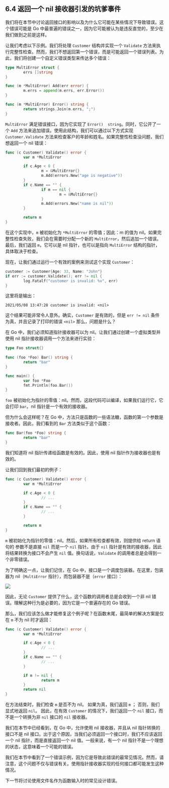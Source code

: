 ## 6.4 返回一个 nil 接收器引发的坑爹事件

我们将在本节中讨论返回接口的影响以及为什么它可能在某些情况下导致错误。这个错误可能是 Go 中最普遍的错误之一，因为它可能被认为是违反直觉的，至少在我们做到之前是这样。

让我们考虑以下示例。我们将处理 `Customer` 结构并实现一个 `Validate` 方法来执行完整性检查。然而，我们不想返回第一个错误，而是可能返回一个错误列表。为此，我们将创建一个自定义错误类型来传达多个错误：

```go
type MultiError struct {
        errs []string
}

func (m *MultiError) Add(err error) {
        m.errs = append(m.errs, err.Error())
}

func (m *MultiError) Error() string {
        return strings.Join(m.errs, ";")
}
```

`MultiError` 满足错误接口，因为它实现了 `Error()  string`。同时，它公开了一个 `Add` 方法来追加错误。使用此结构，我们可以通过以下方式实现 `Customer.Validate` 方法来检查客户的年龄和姓名。如果完整性检查没问题，我们想返回一个 nil 错误：

```go
func (c Customer) Validate() error {
        var m *MultiError

        if c.Age < 0 {
                m = &MultiError{}
                m.Add(errors.New("age is negative"))
        }
        if c.Name == "" {
                if m == nil {
                        m = &MultiError{}
                }
                m.Add(errors.New("name is nil"))
        }

        return m
}
```

在这个实现中，`m` 被初始化为 `*MultiError` 的零值；因此：m 的值为 nil。如果完整性检查失败，我们会在需要时分配一个新的 `MultiError`，然后追加一个错误。最后，我们返回 `m`，它可以是 nil 指针，也可以是指向 `MultiError` 结构的指针，具体取决于检查。

现在，让我们通过运行一个有效的案例来测试这个实现 `Customer`：

```go
customer := Customer{Age: 33, Name: "John"}
if err := customer.Validate(); err != nil {
        log.Fatalf("customer is invalid: %v", err)
}
```

这里将是输出：

`2021/05/08 13:47:28 customer is invalid: <nil>`

这个结果可能非常令人意外。确实，`Customer` 是有效的，但是 `err != nil` 条件为真，并且记录了打印的错误 `<nil>` 那么，问题是什么？

在 Go 中，我们必须知道指针接收器可以为 nil。让我们通过创建一个虚拟类型并使用 nil 指针接收器调用一个方法来进行实验：

```go
type Foo struct{}
    
func (foo *Foo) Bar() string {
        return "bar"
}

func main() {
        var foo *Foo
        fmt.Println(foo.Bar())
}
```

`foo` 被初始化为指针的零值：nil。然而，这段代码可以编译，如果我们运行它，它会打印 `bar`。nil 指针是一个有效的接收器。

但为什么会这样呢？在 Go 中，方法只是函数的一些语法糖，函数的第一个参数是接收者。因此，我们看到的 `Bar` 方法类似于这个函数：

```go
func Bar(foo *Foo) string { 
        return "bar"
}
```

我们知道将 nil 指针传递给函数是有效的。因此，使用 nil 指针作为接收器也是有效的。

让我们回到我们最初的例子：

```go
func (c Customer) Validate() error {
        var m *MultiError

        if c.Age < 0 {
                // ...
        }
        if c.Name == "" {
                // ...
        }

        return m
}
```

`m` 被初始化为指针的零值：nil。然后，如果所有检查都有效，则提供给 return 语句的 参数不是直接 `nil` 而是一个 `nil` 指针。由于 `nil` 指针是有效的接收器，因此将结果转换为接口不会产生 `nil` 值。换句话说，`Validate` 的调用者总是会得到一个非零错误。

为了明确这一点，让我们记住，在 Go 中，接口是一个调度包装器。在这里，包装器为 nil（`MultiError` 指针），而包装器不是（`error` 接口）：

![](https://img.exciting.net.cn/37.png)

因此，无论 `Customer` 提供了什么，这个函数的调用者总是会收到一个非 nil 错误。理解这种行为是必要的，因为它是一个普遍存在的 Go 错误。

那么，我们应该怎么做才能修复这个例子呢？在函数末尾，最简单的解决方案是仅在 `m` 不为 nil 时才返回：

```go
func (c Customer) Validate() error {
        var m *MultiError

        if c.Age < 0 {
                // ...
        }
        if c.Name == "" {
                // ...
        }

        if m != nil {
                return m
        }
        return nil
}
```

在方法结束时，我们检查 `m` 是否不为 nil。 如果为真，我们返回 `m` ； 否则，我们显式地返回 `nil`。 因此，在有效 `Customer` 的情况下，我们返回一个 `nil` 接口，而不是一个转换为非 `nil` 接口的 `nil` 接收器。

我们在本节中已经看到，在 Go 中，允许使用 nil 接收器，并且从 nil 指针转换的接口不是 nil 接口。出于这个原因，当我们必须返回一个接口时，我们不应该返回一个 nil 指针，而是直接返回一个 nil 值。一般来说，有一个 nil 指针不是一个理想的状态，这意味着一个可能的错误。

我们在本节中看到了一个错误示例，因为它是导致此错误的最常见情况。然而，请注意，这个问题不仅与错误有关。使用指针接收器实现的任何接口都可能发生这种情况。

下一节将讨论使用文件名作为函数输入时的常见设计错误。